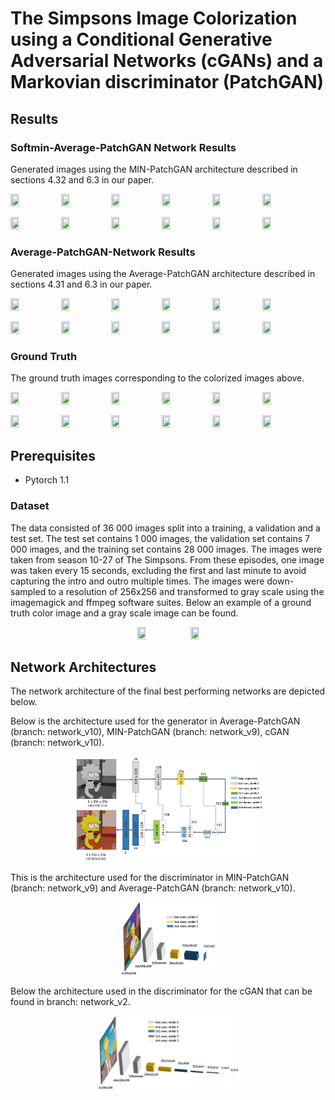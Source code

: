 # The Simpsons Image Colorization using a Conditional Generative Adversarial Networks (cGANs) and a Markovian discriminator (PatchGAN)

## Results

### Softmin-Average-PatchGAN Network Results
Generated images using the MIN-PatchGAN architecture described in sections 4.32 and 6.3 in our paper.

<p float="left">
  <img src='https://github.com/alexandrahotti/Colorization-using-a-Conditional-GAN/blob/network_v9/Generated%20images/epoch_15/14TheSimpsonsS16E05FatManandLittleBoy.mp40030_gray__generated.png' width="16%" height="16%"
 /><img src='https://github.com/alexandrahotti/Colorization-using-a-Conditional-GAN/blob/network_v9/Generated%20images/epoch_15/14TheSimpsonsS16E10TheresSomethingAboutMarrying.mp40033_gray__generated.png' width="16%" height="16%" /><img src='https://github.com/alexandrahotti/Colorization-using-a-Conditional-GAN/blob/network_v9/Generated%20images/epoch_15/14TheSimpsonsS26E11BartsNewFriend.mp40070_gray__generated.png' width="16%" height="16%" 
   /><img src='https://github.com/alexandrahotti/Colorization-using-a-Conditional-GAN/blob/network_v9/Generated%20images/epoch_15/14TheSimpsonsS23E14AtLongLastLeave.mp40024_gray__generated.png' width="16%" height="16%" /><img src='https://github.com/alexandrahotti/Colorization-using-a-Conditional-GAN/blob/network_v9/Generated%20images/epoch_15/14TheSimpsonsS21E19TheSquirtandtheWhale.mp40082_gray__generated.png' width="16%" height="16%" 
   /><img src='https://github.com/alexandrahotti/Colorization-using-a-Conditional-GAN/blob/network_v9/Generated%20images/epoch_15/1.png' width="16%" height="16%" 
   />
  
  <p float="left">
  <img src='https://github.com/alexandrahotti/Colorization-using-a-Conditional-GAN/blob/network_v9/Generated%20images/epoch_15/14TheSimpsonsS17E03MilhouseofSandandFog.mp40077_gray__generated.png' width="16%" height="16%"
 /><img src='https://github.com/alexandrahotti/Colorization-using-a-Conditional-GAN/blob/network_v9/Generated%20images/epoch_15/14TheSimpsonsS20E09LisatheDramaQueen.mp40016_gray__generated.png' width="16%" height="16%" /><img src='https://github.com/alexandrahotti/Colorization-using-a-Conditional-GAN/blob/network_v9/Generated%20images/epoch_15/14TheSimpsonsS23E02BartStopstoSmelltheRoosevelts.mp40044_gray__generated.png' width="16%" height="16%" 
   /><img src='https://github.com/alexandrahotti/Colorization-using-a-Conditional-GAN/blob/network_v9/Generated%20images/epoch_15/14TheSimpsonsS27E22OrangeistheNewYellow.mp40014_gray__generated.png' width="16%" height="16%" 
          /><img src='https://github.com/alexandrahotti/Colorization-using-a-Conditional-GAN/blob/network_v9/Generated%20images/epoch_15/14TheSimpsonsS13E19TheSweetestApu.mp40042_gray__generated.png' width="16%" height="16%" 
   /><img src='https://github.com/alexandrahotti/Colorization-using-a-Conditional-GAN/blob/network_v9/Generated%20images/epoch_15/14TheSimpsonsS10E16MakeRoomforLisa.mp40051_gray__generated.png' width="16%" height="16%" 
   />
  

### Average-PatchGAN-Network Results
Generated images using the Average-PatchGAN architecture described in sections 4.31 and 6.3 in our paper.
<p float="left">
  <img src='https://github.com/alexandrahotti/Colorization-using-a-Conditional-GAN/blob/network_v10/Generated%20images/epoch_15/15TheSimpsonsS16E05FatManandLittleBoy.mp40030_gray__generated.png' width="16%" height="16%"
 /><img src='https://github.com/alexandrahotti/Colorization-using-a-Conditional-GAN/blob/network_v10/Generated%20images/epoch_15/15TheSimpsonsS16E10TheresSomethingAboutMarrying.mp40033_gray__generated.png' width="16%" height="16%" /><img src='https://github.com/alexandrahotti/Colorization-using-a-Conditional-GAN/blob/network_v10/Generated%20images/epoch_15/15TheSimpsonsS26E11BartsNewFriend.mp40070_gray__generated_mean.png' width="16%" height="16%" 
   /><img src='https://github.com/alexandrahotti/Colorization-using-a-Conditional-GAN/blob/network_v10/Generated%20images/epoch_15/15TheSimpsonsS23E14AtLongLastLeave.mp40024_gray__generated.png' width="16%" height="16%" /><img src='https://github.com/alexandrahotti/Colorization-using-a-Conditional-GAN/blob/network_v10/Generated%20images/epoch_15/15TheSimpsonsS21E19TheSquirtandtheWhale.mp40082_gray__generated.png' width="16%" height="16%" 
   /><img src='https://github.com/alexandrahotti/Colorization-using-a-Conditional-GAN/blob/network_v10/Generated%20images/epoch_15/15TheSimpsonsS14E09StrongArmsoftheMa.mp40060_gray__generated.png' width="16%" height="16%" 
   />
  
  <p float="left">
  <img src='https://github.com/alexandrahotti/Colorization-using-a-Conditional-GAN/blob/network_v10/Generated%20images/epoch_15/15TheSimpsonsS17E03MilhouseofSandandFog.mp40077_gray__generated.png' width="16%" height="16%"
 /><img src='https://github.com/alexandrahotti/Colorization-using-a-Conditional-GAN/blob/network_v10/Generated%20images/epoch_15/15TheSimpsonsS20E09LisatheDramaQueen.mp40016_gray__generated.png' width="16%" height="16%" /><img src='https://github.com/alexandrahotti/Colorization-using-a-Conditional-GAN/blob/network_v10/Generated%20images/epoch_15/15TheSimpsonsS23E02BartStopstoSmelltheRoosevelts.mp40044_gray__generated.png' width="16%" height="16%" 
   /><img src='https://github.com/alexandrahotti/Colorization-using-a-Conditional-GAN/blob/network_v10/Generated%20images/epoch_15/15TheSimpsonsS27E22OrangeistheNewYellow.mp40014_gray__generated_mean.png' width="16%" height="16%" 
          /><img src='https://github.com/alexandrahotti/Colorization-using-a-Conditional-GAN/blob/network_v10/Generated%20images/epoch_15/15TheSimpsonsS13E19TheSweetestApu.mp40042_gray__generated.png' width="16%" height="16%" 
   /><img src='https://github.com/alexandrahotti/Colorization-using-a-Conditional-GAN/blob/network_v10/Generated%20images/epoch_15/15TheSimpsonsS10E16MakeRoomforLisa.mp40051_gray__generated.png' width="16%" height="16%" 
   />


### Ground Truth
The ground truth images corresponding to the colorized images above.

<p float="left">
  <img src='https://github.com/alexandrahotti/Colorization-using-a-Conditional-GAN/blob/master/Ground%20Truth%20Images/TheSimpsonsS16E05FatManandLittleBoy.mp40030.jpg' width="16%" height="16%"
 /><img src='https://github.com/alexandrahotti/Colorization-using-a-Conditional-GAN/blob/master/Ground%20Truth%20Images/TheSimpsonsS16E10TheresSomethingAboutMarrying.mp40033.jpg' width="16%" height="16%" /><img src='https://github.com/alexandrahotti/Colorization-using-a-Conditional-GAN/blob/master/Ground%20Truth%20Images/TheSimpsonsS26E11BartsNewFriend.mp40070.jpg' width="16%" height="16%" 
   /><img src='https://github.com/alexandrahotti/Colorization-using-a-Conditional-GAN/blob/master/Ground%20Truth%20Images/TheSimpsonsS23E14AtLongLastLeave.mp40024.jpg' width="16%" height="16%" /><img src='https://github.com/alexandrahotti/Colorization-using-a-Conditional-GAN/blob/master/Ground%20Truth%20Images/TheSimpsonsS21E19TheSquirtandtheWhale.mp40082.jpg' width="16%" height="16%" 
   /><img src='https://github.com/alexandrahotti/Colorization-using-a-Conditional-GAN/blob/master/Ground%20Truth%20Images/TheSimpsonsS14E09StrongArmsoftheMa.mp40060.jpg' width="16%" height="16%" 
   />
  
  <p float="left">
  <img src='https://github.com/alexandrahotti/Colorization-using-a-Conditional-GAN/blob/master/Ground%20Truth%20Images/TheSimpsonsS17E03MilhouseofSandandFog.mp40077.jpg' width="16%" height="16%"
 /><img src='https://github.com/alexandrahotti/Colorization-using-a-Conditional-GAN/blob/master/Ground%20Truth%20Images/TheSimpsonsS20E09LisatheDramaQueen.mp40016.jpg' width="16%" height="16%" /><img src='https://github.com/alexandrahotti/Colorization-using-a-Conditional-GAN/blob/master/Ground%20Truth%20Images/TheSimpsonsS23E02BartStopstoSmelltheRoosevelts.mp40044.jpg' width="16%" height="16%" 
   /><img src='https://github.com/alexandrahotti/Colorization-using-a-Conditional-GAN/blob/master/Ground%20Truth%20Images/TheSimpsonsS27E22OrangeistheNewYellow.mp40014.jpg' width="16%" height="16%" 
          /><img src='https://github.com/alexandrahotti/Colorization-using-a-Conditional-GAN/blob/master/Ground%20Truth%20Images/TheSimpsonsS13E19TheSweetestApu.mp40042.jpg' width="16%" height="16%" 
   /><img src='https://github.com/alexandrahotti/Colorization-using-a-Conditional-GAN/blob/master/Ground%20Truth%20Images/TheSimpsonsS10E16MakeRoomforLisa.mp40051.jpg' width="16%" height="16%" 
   />


## Prerequisites
- Pytorch 1.1

### Dataset
The data consisted of 36 000 images split into a training, a validation and a test set. The test set contains 1 000 images,
the validation set contains 7 000 images, and the training set contains 28 000 images. The images were taken from season
10-27 of The Simpsons. From these episodes, one image was taken every 15 seconds, excluding the first and last minute to
avoid capturing the intro and outro multiple times. The images were down-sampled to a resolution of 256x256 and transformed
to gray scale using the imagemagick and ffmpeg software suites. Below an example of a ground truth color image and a gray scale image can be found.
 <p float="center" align='center'> 
<img src='https://github.com/alexandrahotti/Colorization-using-a-Conditional-GAN/blob/master/Ground%20Truth%20Images/TheSimpsonsS20E09LisatheDramaQueen.mp40016.jpg' width="16%" height="16%" 
   />      <img src='https://github.com/alexandrahotti/Colorization-using-a-Conditional-GAN/blob/master/Ground%20Truth%20Images/TheSimpsonsS20E09LisatheDramaQueen.mp40016_gray.jpg' width="16%" height="16%" 
   />

## Network Architectures
The network architecture of the final best performing networks are depicted below.

Below is the architecture used for the generator in Average-PatchGAN (branch: network_v10), MIN-PatchGAN (branch: network_v9), cGAN (branch: network_v10).


<p align='center'>  
  <img src='architecture/Generator.JPG' width="60%" height="60%"
   />
  
</p>
This is the architecture used for the discriminator in MIN-PatchGAN (branch: network_v9) and Average-PatchGAN (branch: network_v10).

<p align='center'>  
  <img src='architecture/Discriminator_PatchGAN.JPG' width="30%" height="30%" />
</p>

Below the architecture used in the discriminator for the cGAN that can be found in branch: network_v2.
<p align='center'>  
  <img src='architecture/Discriminator_Network_2.JPG'  width="45%" height="45%"/>
</p>
